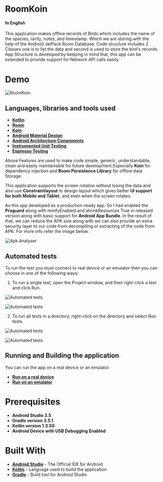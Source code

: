 # RoomKoin

#### In English

This application makes offline records of Birds which includes the name of the species, rarity, notes, and
timestamp. Which we are storing with the help of the Android JetPack Room Database. Code structure includes
2 Classes one is to list the data and second is used to store the bird's records. App Structure is
developed by keeping in mind that, this app can be extended to provide support for Network API calls easily.

# Demo
![RoomKoin](screenshots/Room_koin_demo.gif)

## Languages, libraries and tools used

* __[Kotlin](https://developer.android.com/kotlin)__
* __[Room](https://developer.android.com/topic/libraries/architecture/room)__
* __[Koin](https://github.com/InsertKoinIO/koin)__
* __[Android Material Design](https://material.io/components/)__
* __[Android Architecture Components](https://developer.android.com/topic/libraries/architecture/index.html)__
* __[Instrumented Unit Testing](https://developer.android.com/training/testing/unit-testing/instrumented-unit-tests)__
* __[Espresso Testing](http://developer.android.com/training/testing/espresso)__

Above Features are used to make code simple, generic, understandable, clean and easily maintainable
for future development.Especially **Koin** for dependency injection and **Room Persistence Library**
for offline data Storage.

This application supports the screen rotation without losing the data and also use **Constraintlayout**
to design layout which gives better **UI support for both Mobile and Tablet**, and even when the screen rotates.

As this app developed as a production-ready app. So I had enabled the **Proguard** along with minifyEnabled
and shrinkResources True in released version along with basic support for **Android App Bundle**.
In the result of that, we can reduce the APK size along with we can also provide an extra security
layer to our code from decompiling or extracting of the code from APK. For more info refer the Image below.

![Apk Analyser](screenshots/Apk_Analyser.png)

## Automated tests

To run the test you must connect to real device or an emulator then you can choose in one of the following ways:

1. To run a single test, open the Project window, and then right-click a test and click Run.

![Automated tests](screenshots/select_single_test_file.png)

![Automated tests](screenshots/run_single_test_file.png)

2. To run all tests in a directory, right-click on the directory and select Run tests

![Automated tests](screenshots/select_all_test_file.png)

![Automated tests](screenshots/run_all_test_file.png)

## Running and Building the application

You can run the app on a real device or an emulator.

* __[Run on a real device](https://developer.android.com/training/basics/firstapp/running-app#RealDevice)__
* __[Run on an emulator](https://developer.android.com/training/basics/firstapp/running-app#Emulator)__

# Prerequisites
* __Android Studio 3.5__
* __Gradle version 3.5.1__
* __Kotlin version 1.3.50__
* __Android Device with USB Debugging Enabled__

# Built With

* __[Android Studio](https://developer.android.com/studio/index.html)__ - The Official IDE for Android
* __[Kotlin](https://developer.android.com/kotlin)__ - Language used to build the application
* __[Gradle](https://gradle.org)__ - Build tool for Android Studio



